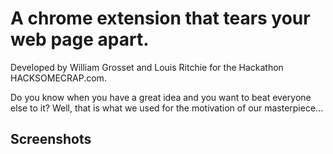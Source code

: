 
# A chrome extension that tears your web page apart. 

Developed by William Grosset and Louis Ritchie for the Hackathon HACKSOMECRAP.com.

Do you know when you have a great idea and you want to beat everyone else to it? Well, that is what we used for the motivation of our masterpiece...

## Screenshots

